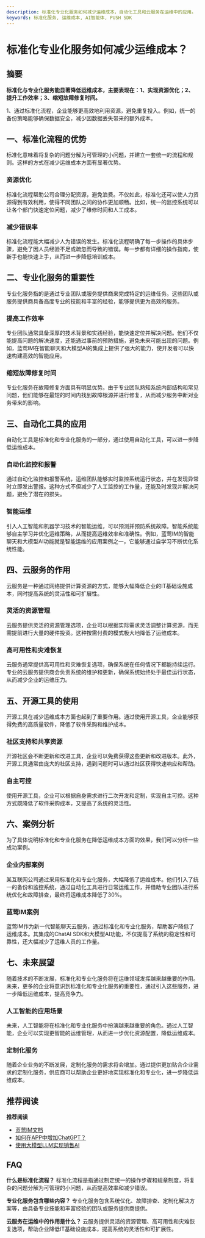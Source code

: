 ```yaml
---
description: 标准化专业化服务如何减少运维成本，自动化工具和云服务在运维中的应用。
keywords: 标准化服务, 运维成本, AI智能体, PUSH SDK
---
```

# 标准化专业化服务如何减少运维成本？

## 摘要

**标准化与专业化服务能显著降低运维成本，主要表现在：1、实现资源优化；2、提升工作效率；3、缩短故障修复时间。**

1、通过标准化流程，企业能够更高效地利用资源，避免重复投入。例如，统一的备份策略能够确保数据安全，减少因数据丢失带来的额外成本。

## 一、标准化流程的优势

标准化意味着将复杂的问题分解为可管理的小问题，并建立一套统一的流程和规则。这样的方式在减少运维成本方面有显著优势。

### 资源优化

标准化流程帮助公司合理分配资源，避免浪费。不仅如此，标准化还可以使人力资源得到有效利用，使得不同团队之间的协作更加顺畅。比如，统一的监控系统可以让各个部门快速定位问题，减少了维修时间和人工成本。

### 减少错误率

标准化流程能大幅减少人为错误的发生。标准化流程明确了每一步操作的具体步骤，避免了因人员经验不足或疏忽而导致的错误。每一步都有详细的操作指南，使新手也能快速上手，从而进一步降低培训成本。

## 二、专业化服务的重要性

专业化服务指的是通过专业团队或服务提供商来完成特定的运维任务。这些团队或服务提供商具备高度专业的技能和丰富的经验，能够提供更为高效的服务。

### 提高工作效率

专业团队通常具备深厚的技术背景和实践经验，能快速定位并解决问题。他们不仅能提高问题的解决速度，还能通过事前的预防措施，避免未来可能出现的问题。例如，蓝莺IM在智能聊天和大模型AI的集成上提供了强大的能力，使开发者可以快速构建高效的智能应用。

### 缩短故障修复时间

专业化服务在故障修复方面具有明显优势。由于专业团队熟知系统内部结构和常见问题，他们能够在最短的时间内找到故障根源并进行修复，从而减少服务中断对业务带来的影响。

## 三、自动化工具的应用

自动化工具是标准化和专业化服务的一部分，通过使用自动化工具，可以进一步降低运维成本。

### 自动化监控和报警

通过自动化监控和报警系统，运维团队能够实时监控系统运行状态，并在发现异常时立即发出警报。这种方式不但减少了人工监控的工作量，还能及时发现并解决问题，避免了潜在的损失。

### 智能运维

引入人工智能和机器学习技术的智能运维，可以预测并预防系统故障。智能系统能够自主学习并优化运维策略，从而提高运维效率和准确性。例如，蓝莺IM的智能聊天和大模型AI功能就是智能运维的应用案例之一，它能够通过自学习不断优化系统性能。

## 四、云服务的作用

云服务是一种通过网络提供计算资源的方式，能够大幅降低企业的IT基础设施成本，同时提高系统的灵活性和可扩展性。

### 灵活的资源管理

云服务提供灵活的资源管理选项，企业可以根据实际需求灵活调整计算资源，而无需提前进行大量的硬件投资。这种按需付费的模式极大地降低了运维成本。

### 高可用性和灾难恢复

云服务通常提供高可用性和灾难恢复选项，确保系统在任何情况下都能持续运行。专业的云服务提供商会负责系统的维护和更新，确保系统始终处于最佳运行状态，从而减少企业的运维压力。

## 五、开源工具的使用

开源工具在减少运维成本方面也起到了重要作用。通过使用开源工具，企业能够获得免费的高质量软件，降低了软件采购和维护成本。

### 社区支持和共享资源

开源社区会不断更新和改进工具，企业可以免费获得这些更新和改进版本。此外，开源工具通常由庞大的社区支持，遇到问题时可以通过社区获得快速响应和帮助。

### 自主可控

使用开源工具，企业可以根据自身需求进行二次开发和定制，实现自主可控。这种方式既降低了软件采购成本，又提高了系统的灵活性。

## 六、案例分析

为了具体说明标准化和专业化服务在降低运维成本方面的效果，我们可以分析一些成功案例。

### 企业内部案例

某互联网公司通过采用标准化和专业化服务，大幅降低了运维成本。他们引入了统一的备份和监控系统，通过自动化工具进行日常运维工作，并借助专业团队进行系统优化和故障排查，最终将运维成本降低了30%。

### 蓝莺IM案例

蓝莺IM作为新一代智能聊天云服务，通过标准化和专业化服务，帮助客户降低了运维成本。其集成的ChatAI SDK和大模型AI功能，不仅提高了系统的稳定性和可靠性，还大幅减少了运维人员的工作量。

## 七、未来展望

随着技术的不断发展，标准化和专业化服务将在运维领域发挥越来越重要的作用。未来，更多的企业将意识到标准化和专业化服务的重要性，通过引入这些服务，进一步降低运维成本，提高竞争力。

### 人工智能的应用场景

未来，人工智能将在标准化和专业化服务中扮演越来越重要的角色。通过人工智能，企业可以实现更智能的运维管理，从而进一步优化资源配置，降低运维成本。

### 定制化服务

随着企业业务的不断发展，定制化服务的需求将会增加。通过提供更加贴合企业需求的定制化服务，供应商可以帮助企业更好地实现标准化和专业化，进一步降低运维成本。

## 推荐阅读

**推荐阅读**
- [蓝莺IM文档](https://www.lanyingim.com)
- [如何在APP中增加ChatGPT？](articles/product-and-technologies/how-to-add-chatgpt-to-your-app.html)
- [使用大模型LLM实现销售AI](articles/product-and-technologies/Implement-Sales-AI-with-Large-Language-Model.html)

## FAQ

**什么是标准化流程？**
标准化流程是指通过制定统一的操作步骤和规章制度，将复杂的问题分解为可管理的小问题，从而提高效率和减少错误。

**专业化服务包含哪些内容？**
专业化服务包含系统优化、故障排查、定制化解决方案等，由具备专业技能和丰富经验的团队或服务提供商提供。

**云服务在运维中的作用是什么？**
云服务提供灵活的资源管理、高可用性和灾难恢复选项，帮助企业降低IT基础设施成本，提高系统的灵活性和可扩展性。